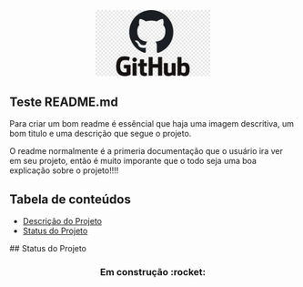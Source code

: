 <!-- IMAGEM USANDO MARKDOWN
 ![github-logo](./img/github-logo.png) 
 -->

<!-- IMAGEM USANDO HTML -->
<p width="100%" align="center">
    <img src="./img/github-logo.png" width="40%">
</p>

<!-- Titulo em MarkDown 
## Teste de titulo 
-->

<!-- Titulo em HTML -->

<p id="descricaoProjeto"></p>
<h2> Teste README.md </h2>

<p align="left">
    Para criar um bom readme é essêncial que haja uma imagem descritiva, um bom titulo e uma descrição que segue o projeto.
</p>

<p align="left">
    O readme normalmente é a primeria documentação que o usuário ira ver em seu projeto, então é muito imporante que o todo seja uma boa explicação sobre o projeto!!!!
</p>

## Tabela de conteúdos

<ul>
    <li><a href="#descricaoProjeto">Descrição do Projeto</a></li>
    <li><a href="#statusProjeto">Status do Projeto</a></li>
</ul>

<p id="statusProjeto"> </p>
## Status do Projeto

<h3 align="center">
    Em construção :rocket:
</h3>

